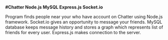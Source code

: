 <p><b>#Chatter Node.js MySQL Express.js Socket.io </b></p>
Program finds people near your who have account on Chatter using Node.js framework.
Socket.io gives an opportunity to message your friends.
MySQL database keeps message history and stores a graph which represents list of friends for every user.
Express.js makes connection to the server.
